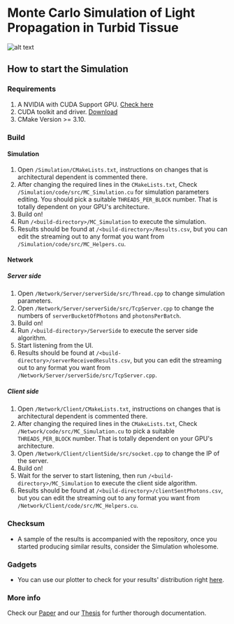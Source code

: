 # Monte Carlo Simulation of Light Propagation in Turbid Tissue

![alt text](https://github.com/The4ofUs/Monte-Carlo-Simulation-of-Light-Propagation/blob/master/MonteCarlo-Simulation.png?raw=true "Simulation Results")

## How to start the Simulation

### Requirements
1. A NVIDIA with CUDA Support GPU. [Check here](https://en.wikipedia.org/wiki/CUDA)
2. CUDA toolkit and driver. [Download](https://developer.nvidia.com/cuda-downloads)
3. CMake Version >= 3.10.

### Build

#### Simulation
1. Open `/Simulation/CMakeLists.txt`, instructions on changes that is architectural dependent is commented there.
2. After changing the required lines in the `CMakeLists.txt`, Check `/Simulation/code/src/MC_Simulation.cu` for simulation parameters editing. You should pick a suitable `THREADS_PER_BLOCK` number. That is totally dependent on your GPU's architecture.
3. Build on!
4. Run `/<build-directory>/MC_Simulation` to execute the simulation.
5. Results should be found at `/<build-directory>/Results.csv`, but you can edit the streaming out to any format you want from `/Simulation/code/src/MC_Helpers.cu`.

#### Network  

##### Server side
1. Open `/Network/Server/serverSide/src/Thread.cpp` to change simulation parameters.
2. Open `/Network/Server/serverSide/src/TcpServer.cpp` to change the numbers of `serverBucketOfPhotons` and `photonsPerBatch`.
3. Build on!
4. Run `/<build-directory>/ServerSide` to execute the server side algorithm.
5. Start listening from the UI.
6. Results should be found at `/<build-directory>/serverReceivedResults.csv`, but you can edit the streaming out to any format you want from `/Network/Server/serverSide/src/TcpServer.cpp`.

##### Client side
1. Open `/Network/Client/CMakeLists.txt`, instructions on changes that is architectural dependent is commented there.
2. After changing the required lines in the `CMakeLists.txt`, Check `/Network/code/src/MC_Simulation.cu` to pick a suitable `THREADS_PER_BLOCK` number. That is totally dependent on your GPU's architecture.
3. Open `/Network/Client/clientSide/src/socket.cpp` to change the IP of the server.
4. Build on!
5. Wait for the server to start listening, then run `/<build-directory>/MC_Simulation` to execute the client side algorithm.
6. Results should be found at `/<build-directory>/clientSentPhotons.csv`, but you can edit the streaming out to any format you want from `/Network/Client/code/src/MC_Helpers.cu`.

### Checksum
* A sample of the results is accompanied with the repository, once you started producing similar results, consider the Simulation wholesome.

### Gadgets
* You can use our plotter to check for your results' distribution right [here](https://github.com/The4ofUs/MonteCarlo-Plotter).

### More info
Check our [Paper](https://drive.google.com/file/d/1qz25djuWe6Q_Mj5KZSe2H7L1YjMzodiI/view?usp=sharing) and our [Thesis](https://drive.google.com/file/d/1SdsYElqOyyaozrBfbyexvN9XPPBtcGir/view?usp=sharing) for further thorough documentation.
